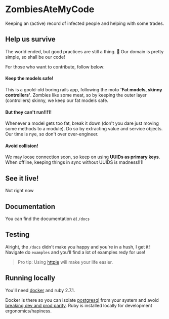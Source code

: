# ZombiesAteMyCode
Keeping an (active) record of infected people and helping with some trades.

## Help us survive

The world ended, but good practices are still a thing. :pray:
Our domain is pretty simple, so shall be our code!

For those who want to contribute, follow below:

#### Keep the models safe!

This is a goold-old boring rails app, following the moto **'Fat models, skinny controllers'**.
Zombies like some meat, so by keeping the outer layer (controllers) skinny, we keep our fat models safe.

#### But they can't run!!!1!

Whenever a model gets too fat, break it down (don't you dare just moving some methods to a module).
Do so by extracting value and service objects.
Our time is nye, so don't over over-engineer.

#### Avoid collision!

We may loose connection soon, so keep on using **UUIDs as primary keys**. 
When offline, keeping things in sync without UUIDS is madness!!1!

## See it live!

Not right now

## Documentation
You can find the documentation at `/docs`

## Testing

Alright, the `/docs` didn't make you happy and you're in a hush, I get it!
Navigate do `examples` and you'll find a lot of examples redy for use!

> Pro tip: Using [httpie](https://httpie.org/) will make your life easier.

## Running locally

You'll need [docker](https://www.docker.com/) and ruby 2.7.1.

Docker is there so you can isolate [postgresql](https://www.postgresql.org/) from your system and avoid [breaking dev and prod parity](https://12factor.net/).
Ruby is installed locally for development ergonomics/hapiness.
